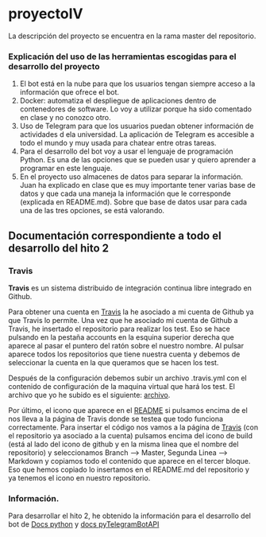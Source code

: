 

# proyectoIV

La descripción del proyecto se encuentra en la rama master del repositorio.

### Explicación del uso de las herramientas escogidas para el desarrollo del proyecto ###

1. El bot está en la nube para que los usuarios tengan siempre acceso a la información que ofrece el bot.
2. Docker: automatiza el despliegue de aplicaciones dentro de contenedores de software. Lo voy a utilizar porque ha sido comentado en clase y no conozco otro.
3. Uso de Telegram para que los usuarios puedan obtener información de actividades d ela universidad. La aplicación de Telegram es accesible a todo el mundo y muy usada para chatear entre otras tareas.
4. Para el desarrollo del bot voy a usar el lenguaje de programación Python. Es una de las opciones que se pueden usar y quiero aprender a programar en este lenguaje.
5. En el proyecto uso almacenes de datos para separar la información. Juan ha explicado en clase que es muy importante tener varias base de datos y que cada una maneja la información que le corresponde (explicada en README.md). Sobre que base de datos usar para cada una de las tres opciones, se está valorando.


## Documentación correspondiente a todo el desarrollo del hito 2 ##

### Travis ###
**Travis** es un sistema distribuido de integración continua libre integrado en Github.

Para obtener una cuenta en [Travis](https://travis-ci.org/) la he asociado a mi cuenta de Github ya que
Travis lo permite.
Una vez que he asociado mi cuenta de Github a Travis, he insertado el repositorio para realizar los test.
Eso se hace pulsando en la pestaña accounts en la esquina superior derecha que aparece al pasar el puntero del ratón
sobre el nuestro nombre. Al pulsar aparece todos los repositorios que tiene nuestra cuenta y debemos de seleccionar
la cuenta en la que queramos que se hacen los test.

Después de la configuración debemos subir un archivo .travis.yml con el contenido de configuración de la maquina virtual
que hará los test. El archivo que yo he subido es el siguiente: [archivo](https://github.com/Antkk10/BotTelegramInfoActividadesUGR/blob/master/.travis.yml).

Por último, el icono que aparece en el [README](https://github.com/Antkk10/BotTelegramInfoActividadesUGR/blob/master/README.md) si pulsamos encima de el nos lleva a la página de Travis donde se testea que todo funciona correctamente. Para insertar el código nos vamos a la página de [Travis](https://travis-ci.org/) (con el repositorio ya asociado a la cuenta) pulsamos encima del icono de build (está al lado del icono de github y en la misma linea que el nombre del repositorio) y seleccionamos Branch --> Master, Segunda Linea --> Markdown y copiamos todo el contenido que aparece en el tercer bloque. Eso que hemos copiado lo insertamos en el README.md del repositorio y ya tenemos el icono en nuestro repositorio.

### Información. ###
Para desarrollar el hito 2, he obtenido la información para el desarrollo del bot de [Docs python](https://docs.python.org/2/) y [docs pyTelegramBotAPI](https://github.com/eternnoir/pyTelegramBotAPI)
